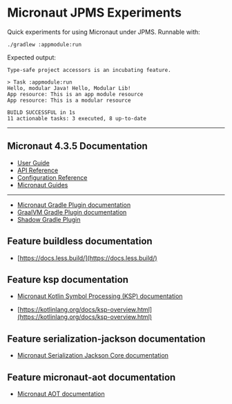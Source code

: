 # Micronaut JPMS Experiments

Quick experiments for using Micronaut under JPMS. Runnable with:

```
./gradlew :appmodule:run
```

Expected output:
```
Type-safe project accessors is an incubating feature.

> Task :appmodule:run
Hello, modular Java! Hello, Modular Lib!
App resource: This is an app module resource
App resource: This is a modular resource

BUILD SUCCESSFUL in 1s
11 actionable tasks: 3 executed, 8 up-to-date
```

----

## Micronaut 4.3.5 Documentation

- [User Guide](https://docs.micronaut.io/4.3.5/guide/index.html)
- [API Reference](https://docs.micronaut.io/4.3.5/api/index.html)
- [Configuration Reference](https://docs.micronaut.io/4.3.5/guide/configurationreference.html)
- [Micronaut Guides](https://guides.micronaut.io/index.html)
---

- [Micronaut Gradle Plugin documentation](https://micronaut-projects.github.io/micronaut-gradle-plugin/latest/)
- [GraalVM Gradle Plugin documentation](https://graalvm.github.io/native-build-tools/latest/gradle-plugin.html)
- [Shadow Gradle Plugin](https://plugins.gradle.org/plugin/com.github.johnrengelman.shadow)
## Feature buildless documentation

- [https://docs.less.build/](https://docs.less.build/)


## Feature ksp documentation

- [Micronaut Kotlin Symbol Processing (KSP) documentation](https://docs.micronaut.io/latest/guide/#kotlin)

- [https://kotlinlang.org/docs/ksp-overview.html](https://kotlinlang.org/docs/ksp-overview.html)


## Feature serialization-jackson documentation

- [Micronaut Serialization Jackson Core documentation](https://micronaut-projects.github.io/micronaut-serialization/latest/guide/)


## Feature micronaut-aot documentation

- [Micronaut AOT documentation](https://micronaut-projects.github.io/micronaut-aot/latest/guide/)


